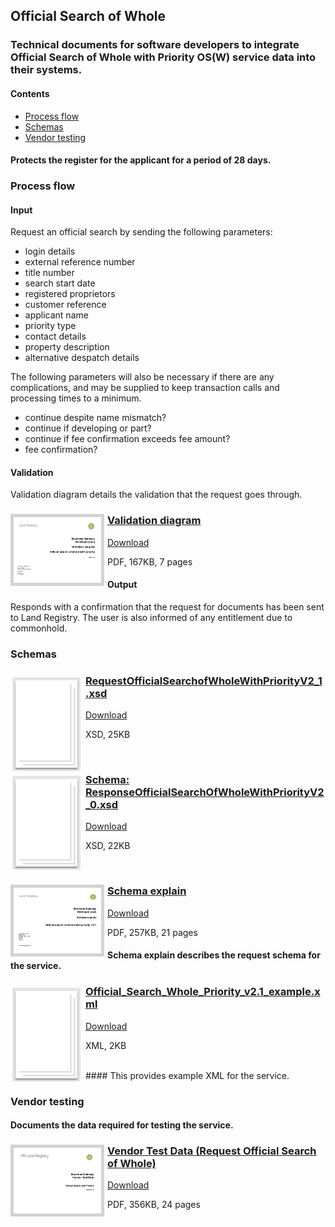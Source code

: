 ## Official Search of Whole

### Technical documents for software developers to integrate Official Search of Whole with Priority OS(W) service data into their systems.

#### Contents
- [Process flow](#process-flow)
- [Schemas](#schemas)
- [Vendor testing](#vendor-testing)

#### Protects the register for the applicant for a period of 28 days.

### Process flow

#### Input
Request an official search by sending the following parameters:

- login details
- external reference number
- title number
- search start date
- registered proprietors
- customer reference
- applicant name
- priority type
- contact details
- property description
- alternative despatch details

The following parameters will also be necessary if there are any complications, and may be supplied to keep transaction calls and processing times to a minimum.

- continue despite name mismatch?
- continue if developing or part?
- continue if fee confirmation exceeds fee amount?
- fee confirmation?

#### Validation
Validation diagram details the validation that the request goes through.

<h3><a href="../../pdfs/services/Official_Search_Whole_Priority_Validation_v1.3.pdf">
<img style="float: left; margin: 0px 5px 0px 0px;  border:5px solid LightGrey;" src="../../images/thumbnail/OSWholeWithPrioirtyValidationDiagramV1_2.pdf.png"></a>
<a href="../../pdfs/services/Official_Search_Whole_Priority_Validation_v1.3.pdf">Validation diagram</a></h3>
<a download="OfficialCopyTitleKnown_v2.1_Validation.pdf" href="../../pdfs/services/Official_Search_Whole_Priority_Validation_v1.3.pdf">Download</a>

PDF, 167KB, 7 pages

#### Output
Responds with a confirmation that the request for documents has been sent to Land Registry. The user is also informed of any entitlement due to commonhold.

### Schemas

<h3><a href="../../schemas/RequestOfficialSearchOfWholeWithPriorityV2_1.xsd">
<img style="float: left; margin: 0px 5px 0px 0px" src="../../images/thumbnail/file.png"></a> 
<a href="../../schemas/RequestOfficialSearchOfWholeWithPriorityV2_1.xsd">RequestOfficialSearchofWholeWithPriorityV2_1.xsd</a></h3>
<a download=".xsd" href="../../schemas/RequestOfficialSearchOfWholeWithPriorityV2_1.xsd">Download</a>

XSD, 25KB

<br/>
<h3><a href="../../schemas/ResponseOfficialSearchOfWholeWithPriorityV2_0.xsd">
<img style="float: left; margin: 0px 5px 0px 0px" src="../../images/thumbnail/file.png"></a> 
<a href="../../schemas/ResponseOfficialSearchOfWholeWithPriorityV2_0.xsd">Schema: ResponseOfficialSearchOfWholeWithPriorityV2_0.xsd</a></h3>
<a download="ResponseOfficialSearchOfWholeWithPriorityV2_0.xsd" href="../../schemas/ResponseOfficialSearchOfWholeWithPriorityV2_0.xsd">Download</a>

XSD, 22KB

<br/>

<h3><a href="../../pdfs/services/Official_Search_Whole_Priority_SchemaExplain.pdf">
<img style="float: left; margin: 0px 5px 0px 0px;  border:5px solid LightGrey;" src="../../images/thumbnail/OSofWholeWithPSchemaExplain.pdf.png"></a>
<a href="../../pdfs/services/Official_Search_Whole_Priority_SchemaExplain.pdf">Schema explain</a></h3>
<a download="OfficialCopyTitleKnownV2.1_Schema_Explain.pdf" href="../../pdfs/services/Official_Search_Whole_Priority_SchemaExplain.pdf">Download</a>

PDF, 257KB, 21 pages

#### Schema explain describes the request schema for the service.

<h3><a href="../../xml/Official_Search_Whole_Priority_v2.1_example.xml">
<img style="float: left; margin: 0px 5px 0px 0px;" src="../../images/thumbnail/file.png"></a>
<a href="../../xml/Official_Search_Whole_Priority_v2.1_example.xml">Official_Search_Whole_Priority_v2.1_example.xml</a></h3>
<a download="Official_Search_Whole_Priority_v2.1_example.xml" href="../../xml/Official_Search_Whole_Priority_v2.1_example.xml">Download</a>

XML, 2KB

<br/>
#### This provides example XML for the service.

### Vendor testing

#### Documents the data required for testing the service.

<h3><a href="../../pdfs/services/Official_Search_Whole_Priority_OS1_v2.1_VendorTest_v1.3.pdf">
<img style="float: left; margin: 0px 5px 0px 0px;  border:5px solid LightGrey;" src="../../images/thumbnail/Official_Search_Whole_Priority_OS1_v2_1_VendorTest_v1_3.pdf.png"></a>
<a href="../../pdfs/services/Official_Search_Whole_Priority_OS1_v2.1_VendorTest_v1.3.pdf">Vendor Test Data (Request Official Search of Whole)</a></h3>
<a download="OfficialCopyTitleKnown_OC1_v2.1_VendorTest.pdf" href="../../pdfs/services/Official_Search_Whole_Priority_OS1_v2.1_VendorTest_v1.3.pdf">Download</a>

PDF, 356KB, 24 pages
